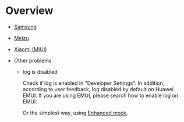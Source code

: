 # Overview

* [Samsung](./samsung.md)
* [Meizu](./meizu.md)
* [Xiaomi (MIUI)](./miui.md)
* Other problems

  * log is disabled

    Check if log is enabled in "Developer Settings". In addition, according to user feedback, log disabled by default on Huawei EMUI. If you are using EMUI, please search how to enable log on EMUI.

    Or the simplest way, using [Enhanced mode](./../enhanced_mode/).
